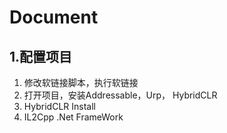 # Document
## 1.配置项目
1. 修改软链接脚本，执行软链接
2. 打开项目，安装Addressable，Urp， HybridCLR
3. HybridCLR Install
4. IL2Cpp .Net FrameWork
